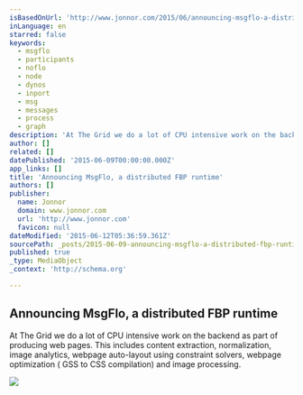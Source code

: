 ```yaml
---
isBasedOnUrl: 'http://www.jonnor.com/2015/06/announcing-msgflo-a-distributed-fbp-runtime/'
inLanguage: en
starred: false
keywords:
  - msgflo
  - participants
  - noflo
  - node
  - dynos
  - inport
  - msg
  - messages
  - process
  - graph
description: 'At The Grid we do a lot of CPU intensive work on the backend as part of producing web pages. This includes content extraction, normalization, image analytics, webpage auto-layout using constraint solvers, webpage optimization ( GSS to CSS compilation) and image processing.'
author: []
related: []
datePublished: '2015-06-09T00:00:00.000Z'
app_links: []
title: 'Announcing MsgFlo, a distributed FBP runtime'
authors: []
publisher:
  name: Jonnor
  domain: www.jonnor.com
  url: 'http://www.jonnor.com'
  favicon: null
dateModified: '2015-06-12T05:36:59.361Z'
sourcePath: _posts/2015-06-09-announcing-msgflo-a-distributed-fbp-runtime.md
published: true
_type: MediaObject
_context: 'http://schema.org'

---
```

<article style=""><h1>Announcing MsgFlo, a distributed FBP runtime</h1><p>At The Grid we do a lot of CPU intensive work on the backend as part of producing web pages. This includes content extraction, normalization, image analytics, webpage auto-layout using constraint solvers, webpage optimization ( GSS to CSS compilation) and image processing.</p><img src="http://www.jonnor.com/wp/files/noflo-ingresstable-1024x556.png" /></article>